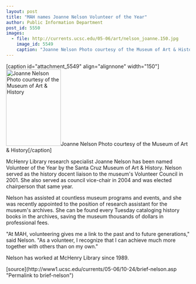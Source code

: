 ```yaml
---
layout: post
title: "MAH names Joanne Nelson Volunteer of the Year"
author: Public Information Department
post_id: 5550
images:
  - file: http://currents.ucsc.edu/05-06/art/nelson_joanne.150.jpg
    image_id: 5549
    caption: "Joanne Nelson Photo courtesy of the Museum of Art & History"
---
```


[caption id="attachment_5549" align="alignnone" width="150"]<a href="http://localhost/mysite/wp-content/uploads/2005/10/nelson_joanne.150.jpg"><img class="size-full wp-image-5549" src="http://localhost/mysite/wp-content/uploads/2005/10/nelson_joanne.150.jpg" alt="Joanne Nelson Photo courtesy of the Museum of Art & History" width="150" height="209" /></a>Joanne Nelson Photo courtesy of the Museum of Art & History[/caption]
<a name="content" id="content"></a>
<p>
  McHenry Library research specialist Joanne Nelson has been named Volunteer of the Year by the Santa Cruz Museum of Art &amp; History. Nelson served as the history docent liaison to the museum's Volunteer Council in 2001. She also served as council vice-chair in 2004 and was elected chairperson that same year.
</p>
<p>
  Nelson has assisted at countless museum programs and events, and she was recently appointed to the position of research assistant for the museum's archives. She can be found every Tuesday cataloging history books in the archives, saving the museum thousands of dollars in professional fees.
</p>
<p>
  "At MAH, volunteering gives me a link to the past and to future generations," said Nelson. "As a volunteer, I recognize that I can achieve much more together with others than on my own."
</p>
<p>
  Nelson has worked at McHenry Library since 1989.
</p>
[source](http://www1.ucsc.edu/currents/05-06/10-24/brief-nelson.asp "Permalink to brief-nelson")
